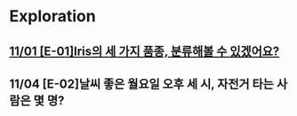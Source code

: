 # Exploration
## [11/01 [E-01]Iris의 세 가지 품종, 분류해볼 수 있겠어요?](https://github.com/soy53/Exploration/blob/main/Exploration/%5BE-01%5Dclassification.ipynb)
## 11/04 [E-02]날씨 좋은 월요일 오후 세 시, 자전거 타는 사람은 몇 명?
